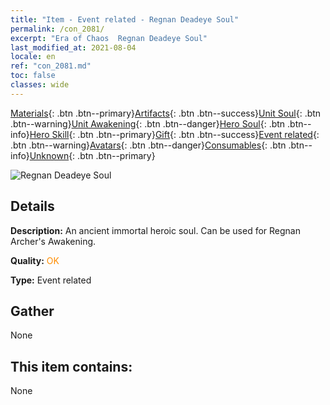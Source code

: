 ```yaml
---
title: "Item - Event related - Regnan Deadeye Soul"
permalink: /con_2081/
excerpt: "Era of Chaos  Regnan Deadeye Soul"
last_modified_at: 2021-08-04
locale: en
ref: "con_2081.md"
toc: false
classes: wide
---
```

 [Materials](/Items/){: .btn .btn--primary}[Artifacts](/Items/Artifacts/){: .btn .btn--success}[Unit Soul](/Items/UnitSoul/){: .btn .btn--warning}[Unit Awakening](/Items/UnitAwakening/){: .btn .btn--danger}[Hero Soul](/Items/HeroSoul/){: .btn .btn--info}[Hero Skill](/Items/HeroSkill/){: .btn .btn--primary}[Gift](/Items/Gift/){: .btn .btn--success}[Event related](/Items/Events/){: .btn .btn--warning}[Avatars](/Items/Avatars/){: .btn .btn--danger}[Consumables](/Items/Consumables/){: .btn .btn--info}[Unknown](/Items/Unknown/){: .btn .btn--primary}

 ![Regnan Deadeye Soul](/images/t/juexing_9902.png)

## Details
 **Description:** An ancient immortal heroic soul. Can be used for Regnan Archer's Awakening.

 **Quality:** <span style="color: #FF8C00">OK</span>

 **Type:** Event related

## Gather

  None

## This item contains:

  None

